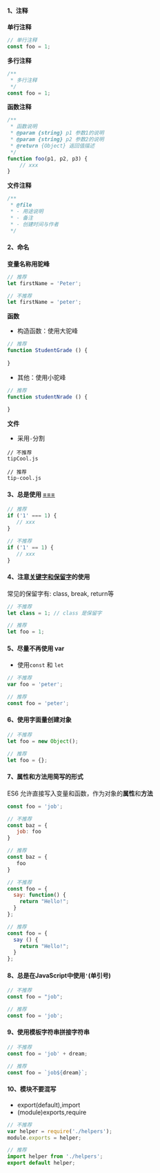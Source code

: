 #### 1、注释
**单行注释**
```js
// 单行注释
const foo = 1;
```

**多行注释**
```js
/**
 * 多行注释
 */
const foo = 1;
```

**函数注释**
```js
/**
 * 函数说明
 * @param {string} p1 参数1的说明
 * @param {string} p2 参数2的说明
 * @return {Object} 返回值描述
 */
function foo(p1, p2, p3) {
    // xxx
}
```

**文件注释**
```js
/**
 * @file
 * - 用途说明
 * - 备注
 * - 创建时间与作者
 */
```


#### 2、命名
**变量名称用驼峰**
```js
// 推荐
let firstName = 'Peter';

// 不推荐
let firstName = 'peter';
```

**函数**
- 构造函数：使用大驼峰
```js
// 推荐
function StudentGrade () {
  
}
```

- 其他：使用小驼峰
```js
// 推荐
function studentNrade () {
  
}
```

**文件**
- 采用`-`分割
```
// 不推荐
tipCool.js

// 推荐
tip-cool.js
```

#### 3、总是使用 [===](https://www.zhihu.com/question/20348948/answer/14867031)
```js
// 推荐
if ('1' === 1) {
   // xxx
}

// 不推荐
if ('1' == 1) {
   // xxx
}
```

#### 4、注意[关键字和保留字](http://www.itxueyuan.org/view/6627.html)的使用
常见的保留字有: class, break, return等
```js
// 不推荐
let class = 1; // class 是保留字

// 推荐
let foo = 1;
```

#### 5、尽量不再使用 var
- 使用`const` 和 `let`
```js
// 不推荐
var foo = 'peter';

// 推荐
const foo = 'peter';
```

#### 6、使用字面量创建对象
```js
// 不推荐
let foo = new Object();

// 推荐
let foo = {};
```

#### 7、属性和方法用简写的形式
ES6 允许直接写入变量和函数，作为对象的**属性**和**方法**
```js
const foo = 'job';

// 不推荐
const baz = {
   job: foo
}

// 推荐
const baz = {
   foo
}

// 不推荐
const foo = {
  say: function() {
    return "Hello!";
  }
};

// 推荐
const foo = {
  say () {
    return "Hello!";
  }
};
```

#### 8、总是在JavaScript中使用`'`(单引号)
```js
// 不推荐
const foo = "job";

// 推荐
const foo = 'job';
```

#### 9、使用模板字符串拼接字符串
```js
// 不推荐
const foo = 'job' + dream;

// 推荐
const foo = `job${dream}`;
```

#### 10、模块不要混写
- export(default),import
- (module)exports,require
```js
// 不推荐
var helper = require('./helpers');
module.exports = helper;

// 推荐
import helper from './helpers';
export default helper;
```
